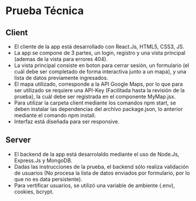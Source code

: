 # Prueba Técnica
## Client
* El cliente de la app está desarrollado con React.Js, HTML5, CSS3, JS.
* La app se compone de 3 partes, un login, registro y una vista principal (ademas de la vista para errores 404).
* La vista principal consiste en boton para cerrar sesión, un formulario (el cuál debe ser completado de forma interactiva junto a un mapa), y una lista de datos previamente ingresados.
* El mapa utilizado, corresponde a la API Google Maps, por lo que para ser utilizado se requiere una API-Key (Facilitada hasta la revisión de la prueba), la cuál debe ser registrada en el componente MyMap.jsx.
* Para utilizar la carpeta client mediante los comandos npm start, se deben instalar las dependencias del archivo package.json, lo anterior mediante el comando npm install.
* Interfaz está diseñada para ser responsive.

## Server
* El backend de la app está desarrolaldo mediante el uso de Node.Js, Express.Js y MongoDB.
* Dadas las instrucciones de la prueba, el backend sólo realiza validación de usuarios (No procesa la lista de datos enviados por formulario, por lo que no es data persistente).
* Para vertificar usuarios, se utilizó una variable de ambiente (.env), cookies, bcrypt.
